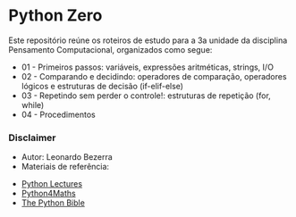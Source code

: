 # Python Zero

Este repositório reúne os roteiros de estudo para a 3a unidade da disciplina Pensamento Computacional, organizados como segue:

* 01 - Primeiros passos: variáveis, expressões aritméticas, strings, I/O
* 02 - Comparando e decidindo: operadores de comparação, operadores lógicos e estruturas de decisão (if-elif-else)
* 03 - Repetindo sem perder o controle!: estruturas de repetição (for, while)
* 04 - Procedimentos

### Disclaimer
* Autor: Leonardo Bezerra
* Materiais de referência:
 - [Python Lectures](https://github.com/rajathkmp/Python-Lectures.git)
 - [Python4Maths](https://gitlab.erc.monash.edu.au/andrease/Python4Maths.git)
 - [The Python Bible](https://www.udemy.com/the-python-bible/)
